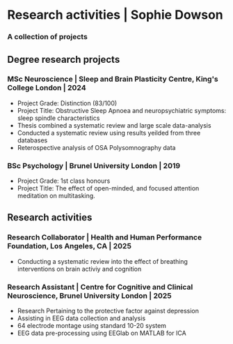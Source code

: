 # Research activities | Sophie Dowson
### A collection of projects 

## Degree research projects
### MSc Neuroscience | Sleep and Brain Plasticity Centre, King's College London | 2024
- Project Grade: Distinction (83/100)
- Project Title: Obstructive Sleep Apnoea and neuropsychiatric symptoms: sleep spindle characteristics
- Thesis combined a systematic review and large scale data-analysis 
- Conducted a systematic review using results yeilded from three databases
- Reterospective analysis of OSA Polysomnography data
  
### BSc Psychology | Brunel University London | 2019
- Project Grade: 1st class honours
- Project Title: The effect of open-minded, and focused attention meditation on multitasking.

## Research activities
### Research Collaborator | Health and Human Performance Foundation, Los Angeles, CA | 2025
- Conducting a systematic review into the effect of breathing interventions on brain activiy and cognition
  
### Research Assistant | Centre for Cognitive and Clinical Neuroscience, Brunel University London | 2025
- Research Pertaining to the protective factor against depression
- Assisting in EEG data collection and analysis
- 64 electrode montage using standard 10-20 system
- EEG data pre-processing using EEGlab on MATLAB for ICA
